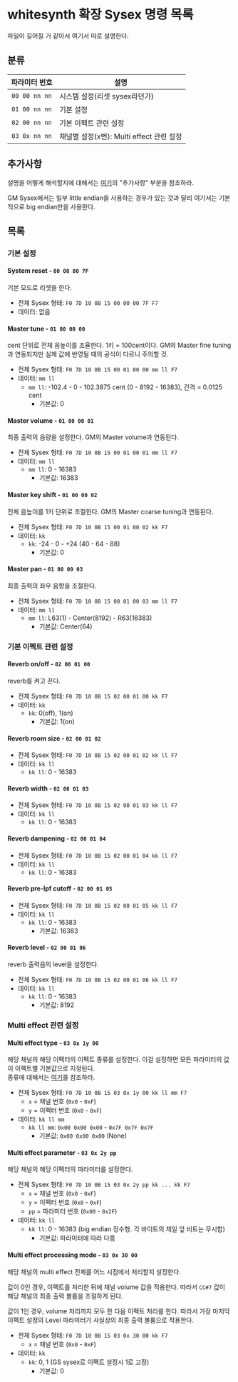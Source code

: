 # whitesynth 확장 Sysex 명령 목록
파일이 길어질 거 같아서 여기서 따로 설명한다.

## 분류

| 파라미터 번호 | 설명 |
| :---: | --------- |
| `00 00 nn nn` | 시스템 설정(리셋 sysex라던가) |
| `01 00 nn nn` | 기본 설정 |
| `02 00 nn nn` | 기본 이펙트 관련 설정 |
| `03 0x nn nn` | 채널별 설정(x번): Multi effect 관련 설정 |

## 추가사항
설명을 어떻게 해석할지에 대해서는 [여기](./sysexCommands.md)의 "추가사항" 부분을 참조하라.

GM Sysex에서는 일부 little endian을 사용하는 경우가 있는 것과 달리 여기서는 기본적으로 big endian만을 사용한다.

## 목록

### 기본 설정

#### System reset - `00 00 00 7F`
기본 모드로 리셋을 한다.

- 전체 Sysex 형태: `F0 7D 10 0B 15 00 00 00 7F F7`
- 데이터: 없음

#### Master tune - `01 00 00 00`
cent 단위로 전체 음높이를 조율한다. 1키 = 100cent이다. GM의 Master fine tuning과 연동되지만 실제 값에 반영될 때의 공식이 다르니 주의할 것.

- 전체 Sysex 형태: `F0 7D 10 0B 15 00 01 00 00 mm ll F7`
- 데이터: `mm ll`
  - `mm ll`: -102.4 - 0 - 102.3875 cent (0 - 8192 - 16383), 간격 = 0.0125 cent
    - 기본값: 0

#### Master volume - `01 00 00 01`
최종 출력의 음량을 설정한다. GM의 Master volume과 연동된다.

- 전체 Sysex 형태: `F0 7D 10 0B 15 00 01 00 01 mm ll F7`
- 데이터: `mm ll`
  - `mm ll`: 0 - 16383
    - 기본값: 16383

#### Master key shift - `01 00 00 02`
전체 음높이를 1키 단위로 조절한다. GM의 Master coarse tuning과 연동된다.

- 전체 Sysex 형태: `F0 7D 10 0B 15 00 01 00 02 kk F7`
- 데이터: `kk`
  - `kk`: -24 - 0 - +24 (40 - 64 - 88)
    - 기본값: 0

#### Master pan - `01 00 00 03`
최종 출력의 좌우 음향을 조절한다.

- 전체 Sysex 형태: `F0 7D 10 0B 15 00 01 00 03 mm ll F7`
- 데이터: `mm ll`
  - `mm ll`: L63(1) - Center(8192) - R63(16383)
    - 기본값: Center(64)

### 기본 이펙트 관련 설정

<!-- #### Remove reverberation - `02 00 00 00`
reverb/delay 이펙트로 인해 volume을 줄이거나 all sound off를 해도 잔향이 남는 경우가 있는데, 이러한 잔향을 깔끔히 없앤다.
synth 구조상 이걸 채널별로 하는 것은 불가능하다.

- 값 형태: `0000 0000`
- 값: 0 (`0x00`)
- 기본값: 없음 -->

#### Reverb on/off - `02 00 01 00`
reverb를 켜고 끈다.

- 전체 Sysex 형태: `F0 7D 10 0B 15 02 00 01 00 kk F7`
- 데이터: `kk`
  - `kk`: 0(off), 1(on)
    - 기본값: 1(on)

#### Reverb room size - `02 00 01 02`

- 전체 Sysex 형태: `F0 7D 10 0B 15 02 00 01 02 kk ll F7`
- 데이터: `kk ll`
  - `kk ll`: 0 - 16383

#### Reverb width - `02 00 01 03`

- 전체 Sysex 형태: `F0 7D 10 0B 15 02 00 01 03 kk ll F7`
- 데이터: `kk ll`
  - `kk ll`: 0 - 16383

#### Reverb dampening - `02 00 01 04`

- 전체 Sysex 형태: `F0 7D 10 0B 15 02 00 01 04 kk ll F7`
- 데이터: `kk ll`
  - `kk ll`: 0 - 16383

#### Reverb pre-lpf cutoff - `02 00 01 05`

- 전체 Sysex 형태: `F0 7D 10 0B 15 02 00 01 05 kk ll F7`
- 데이터: `kk ll`
  - `kk ll`: 0 - 16383
    - 기본값: 16383

#### Reverb level - `02 00 01 06`
reverb 출력음의 level을 설정한다.

- 전체 Sysex 형태: `F0 7D 10 0B 15 02 00 01 06 kk ll F7`
- 데이터: `kk ll`
  - `kk ll`: 0 - 16383
    - 기본값: 8192

### Multi effect 관련 설정

#### Multi effect type - `03 0x 1y 00`
해당 채널의 해당 이펙터의 이펙트 종류를 설정한다. 이걸 설정하면 모든 파라미터의 값이 이펙트별 기본값으로 지정된다.  
종류에 대해서는 [여기](./multiEffects.md)를 참조하라.

- 전체 Sysex 형태: `F0 7D 10 0B 15 03 0x 1y 00 kk ll mm F7`
  - `x` = 채널 번호 (`0x0` - `0xF`)
  - `y` = 이펙터 번호 (`0x0` - `0xF`)
- 데이터: `kk ll mm`
  - `kk ll mm`: `0x00 0x00 0x00` - `0x7F 0x7F 0x7F`
    - 기본값: `0x00 0x00 0x00` (None)

#### Multi effect parameter - `03 0x 2y pp`
해당 채널의 해당 이펙터의 파라미터를 설정한다.

- 전체 Sysex 형태: `F0 7D 10 0B 15 03 0x 2y pp kk ... kk F7`
  - `x` = 채널 번호 (`0x0` - `0xF`)
  - `y` = 이펙터 번호 (`0x0` - `0xF`)
  - `pp` = 파라미터 번호 (`0x00` - `0x2F`)
- 데이터: `kk ll`
  - `kk ll`: 0 - 16383 (big endian 정수형. 각 바이트의 제일 앞 비트는 무시함)
    - 기본값: 파라미터에 따라 다름

#### Multi effect processing mode - `03 0x 30 00`
해당 채널의 multi effect 전체를 어느 시점에서 처리할지 설정한다.

값이 0인 경우, 이펙트를 처리한 뒤에 채널 volume 값을 적용한다. 따라서 `CC#7` 값이 해당 채널의 최종 출력 볼륨을 조절하게 된다.

값이 1인 경우, volume 처리까지 모두 한 다음 이펙트 처리를 한다. 따라서 가장 마지막 이펙트 설정의 Level 파라미터가 사실상의 최종 출력 볼륨으로 작용한다.

- 전체 Sysex 형태: `F0 7D 10 0B 15 03 0x 30 00 kk F7`
  - `x` = 채널 번호 (`0x0` - `0xF`)
- 데이터: `kk`
  - `kk`: 0, 1 (GS sysex로 이펙트 설정시 1로 고정)
    - 기본값: 0